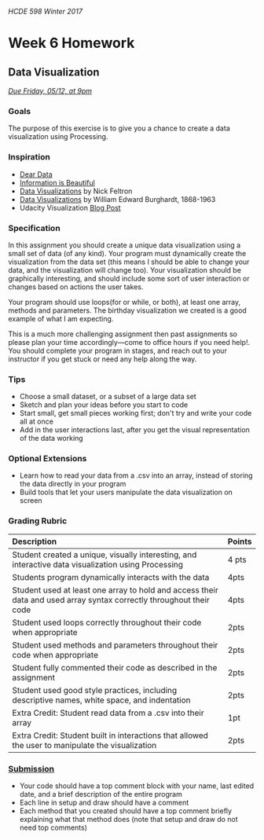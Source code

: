 _HCDE 598 Winter 2017_
# Week 6 Homework

## Data Visualization
_[Due Friday, 05/12, at 9pm](https://canvas.uw.edu/courses/1158649/assignments/3672948)_

### Goals
The purpose of this exercise is to give you a chance to create a data visualization using Processing.

### Inspiration
* [Dear Data](http://www.dear-data.com/theproject)
* [Information is Beautiful](http://www.informationisbeautiful.net/)
* [Data Visualizations](http://feltron.com/) by Nick Feltron
* [Data Visualizations](http://www.loc.gov/pictures/search/?q=%22lot%2011931%22%20NOT%20medal&st=grid&co=anedub&loclr=blogpic) by William Edward Burghardt, 1868-1963
* Udacity Visualization [Blog Post](http://blog.udacity.com/2015/01/15-data-visualizations-will-blow-mind.html)

### Specification
In this assignment you should create a unique data visualization using a small set of data (of any kind). Your program must dynamically create the visualization from the data set (this means I should be able to change your data, and the visualization will change too). Your visualization should be graphically interesting, and should include some sort of user interaction or changes based on actions the user takes.

Your program should use loops(for or while, or both), at least one array, methods and parameters. The birthday visualization we created is a good example of what I am expecting.

This is a much more challenging assignment then past assignments so please plan your time accordingly—come to office hours if you need help!. You should complete your program in stages, and reach out to your instructor if you get stuck or need any help along the way.

### Tips
* Choose a small dataset, or a subset of a large data set
* Sketch and plan your ideas before you start to code
* Start small, get small pieces working first; don't try and write your code all at once
* Add in the user interactions last, after you get the visual representation of the data working

### Optional Extensions
* Learn how to read your data from a .csv into an array, instead of storing the data directly in your program
* Build tools that let your users manipulate the data visualization on screen

### Grading Rubric

| Description | Points |
| :--- | :--- |
| Student created a unique, visually interesting, and interactive data visualization using Processing | 4 pts |
| Students program dynamically interacts with the data | 4pts |
| Student used at least one array to hold and access their data and used array syntax correctly throughout their code | 4pts |
| Student used loops correctly throughout their code when appropriate | 2pts |
| Student used methods and parameters throughout their code when appropriate | 2pts |
| Student fully commented their code as described in the assignment | 2pts |
| Student used good style practices, including descriptive names, white space, and indentation | 2pts |
| Extra Credit: Student read data from a .csv into their array | 1pt |
| Extra Credit: Student built in interactions that allowed the user to manipulate the visualization | 2pts |

### [Submission](https://canvas.uw.edu/courses/1158649/assignments/3672948)
* Your code should have a top comment block with your name, last edited date, and a brief description of the entire program
* Each line in setup and draw should have a comment
* Each method that you created should have a top comment briefly explaining what that method does (note that setup and draw do not need top comments)